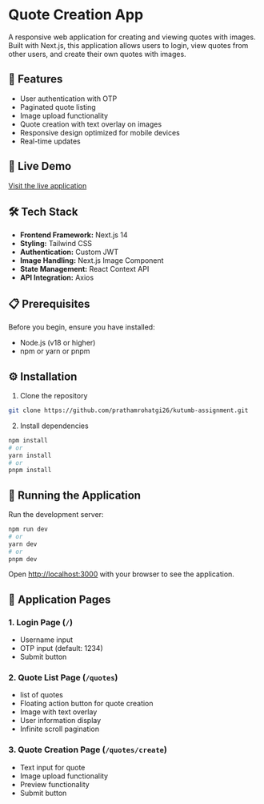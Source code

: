 # Quote Creation App

A responsive web application for creating and viewing quotes with images. Built with Next.js, this application allows users to login, view quotes from other users, and create their own quotes with images.

## 🌟 Features

- User authentication with OTP
- Paginated quote listing
- Image upload functionality
- Quote creation with text overlay on images
- Responsive design optimized for mobile devices
- Real-time updates

## 🚀 Live Demo

[Visit the live application](#) <!-- Add your deployed application URL here -->

## 🛠️ Tech Stack

- **Frontend Framework:** Next.js 14
- **Styling:** Tailwind CSS
- **Authentication:** Custom JWT
- **Image Handling:** Next.js Image Component
- **State Management:** React Context API
- **API Integration:** Axios

## 📋 Prerequisites

Before you begin, ensure you have installed:

- Node.js (v18 or higher)
- npm or yarn or pnpm

## ⚙️ Installation

1. Clone the repository

```bash
git clone https://github.com/prathamrohatgi26/kutumb-assignment.git
```

2. Install dependencies

```bash
npm install
# or
yarn install
# or
pnpm install
```

## 🚀 Running the Application

Run the development server:

```bash
npm run dev
# or
yarn dev
# or
pnpm dev
```

Open [http://localhost:3000](http://localhost:3000) with your browser to see the application.

## 📱 Application Pages

### 1. Login Page (`/`)

- Username input
- OTP input (default: 1234)
- Submit button

### 2. Quote List Page (`/quotes`)

- list of quotes
- Floating action button for quote creation
- Image with text overlay
- User information display
- Infinite scroll pagination

### 3. Quote Creation Page (`/quotes/create`)

- Text input for quote
- Image upload functionality
- Preview functionality
- Submit button
